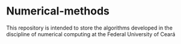 # Numerical-methods
This repository is intended to store the algorithms developed in the discipline of numerical computing at the Federal University of Ceará
